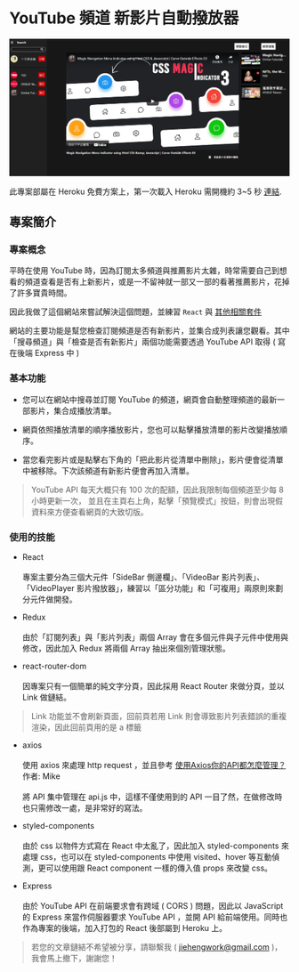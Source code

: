 # YouTube 頻道 新影片自動撥放器

![作品圖片](./README_PIC.png)

此專案部屬在 Heroku 免費方案上，第一次載入 Heroku 需開機約 3~5 秒 [連結](http://youtube-new-video-auto-player.herokuapp.com/).

## 專案簡介

### 專案概念

平時在使用 YouTube 時，因為訂閱太多頻道與推薦影片太雜，時常需要自己到想看的頻道查看是否有上新影片，或是一不留神就一部又一部的看著推薦影片，花掉了許多寶貴時間。

因此我做了這個網站來嘗試解決這個問題，並練習 `React` 與 [其他相關套件](#使用的技能)


網站的主要功能是幫您檢查訂閱頻道是否有新影片，並集合成列表讓您觀看。其中「搜尋頻道」與「檢查是否有新影片」兩個功能需要透過 YouTube API 取得 ( 寫在後端 Express 中 )

### 基本功能

* 您可以在網站中搜尋並訂閱 YouTube 的頻道，網頁會自動整理頻道的最新一部影片，集合成播放清單。

* 網頁依照播放清單的順序播放影片，您也可以點擊播放清單的影片改變播放順序。

* 當您看完影片或是點擊右下角的「把此影片從清單中刪除」，影片便會從清單中被移除。下次該頻道有新影片便會再加入清單。

>YouTube API 每天大概只有 100 次的配額，因此我限制每個頻道至少每 8 小時更新一次，
並且在主頁右上角，點擊「預覽模式」按鈕，則會出現假資料來方便查看網頁的大致切版。



### 使用的技能

* React<br><br>
專案主要分為三個大元件「SideBar 側邊欄」、「VideoBar 影片列表」、「VideoPlayer 影片撥放器」，練習以「區分功能」和「可複用」兩原則來劃分元件做開發。

* Redux<br><br>
由於「訂閱列表」與「影片列表」兩個 Array 會在多個元件與子元件中使用與修改，因此加入 Redux 將兩個 Array 抽出來個別管理狀態。

* react-router-dom<br><br>
因專案只有一個簡單的純文字分頁，因此採用 React Router 來做分頁，並以 Link 做鏈結。

>Link 功能並不會刷新頁面，回前頁若用 Link 則會導致影片列表錯誤的重複渲染，因此回前頁用的是 a 標籤

* axios<br><br>
使用 axios 來處理 http request ，並且參考 [使用Axios你的API都怎麼管理？](http://youtube-new-video-auto-player.herokuapp.com/) 作者: Mike<br><br>
將 API 集中管理在 api.js 中，這樣不僅使用到的 API 一目了然，在做修改時也只需修改一處，是非常好的寫法。


* styled-components<br><br>
由於 css 以物件方式寫在 React 中太亂了，因此加入 styled-components 來處理 css，也可以在 styled-components 中使用 visited、hover 等互動偵測，更可以使用跟 React component 一樣的傳入值 props 來改變 css。

* Express<br><br>
由於 YouTube API 在前端要求會有跨域 ( CORS ) 問題，因此以 JavaScript 的 Express 來當作伺服器要求 YouTube API ，並開 API 給前端使用。同時也作為專案的後端，加入打包的 React 後部屬到 Heroku 上。

>若您的文章鏈結不希望被分享，請聯繫我 ( jiehengwork@gmail.com )，我會馬上撤下，謝謝您！